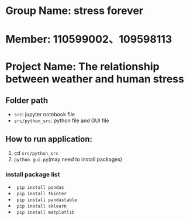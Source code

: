 # Group Name: stress forever
# Member: 110599002、109598113
# Project Name: The relationship between weather and human stress

## Folder path
- `src`: jupyter notebook file
- `src/python_src`: python file and GUI file

## How to run application:
1. cd `src/python_src`
2. ```python gui.py```(may need to install packages)

### install package list
- ``` pip install pandas```
- ``` pip install tkinter```
- ``` pip install pandastable```
- ``` pip install sklearn```
- ``` pip install matplotlib```